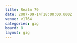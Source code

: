 ```yaml
---
title: Realm 79
date: 2007-09-14T18:00:00.000Z
venue: v1764
categories: gig
board: 8
layout: gig
---
```

